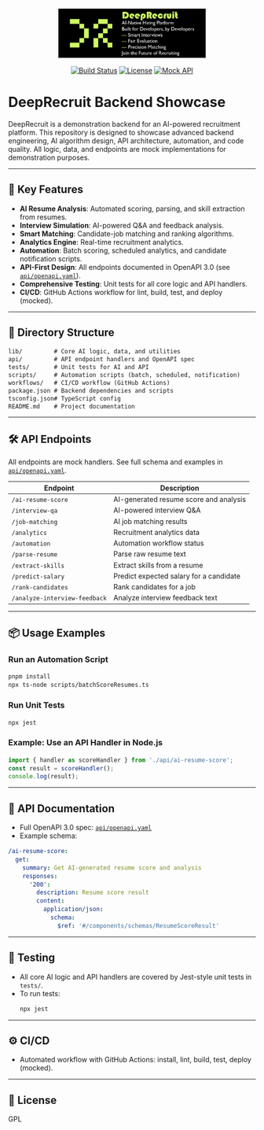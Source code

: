 <p align="center">
  <img src="/img/deeprecruit.jpg" alt="DeepRecruit Logo" width="300"/>
</p>

<p align="center">
  <a href="https://github.com/Deeprecruit/Deeprecruit"><img src="https://img.shields.io/badge/build-passing-brightgreen" alt="Build Status"></a>
  <a href="https://github.com/Deeprecruit/Deeprecruit/blob/main/LICENSE"><img src="https://img.shields.io/badge/license-GPL-blue" alt="License"></a>
  <a href="https://github.com/Deeprecruit/Deeprecruit/tree/main/api"><img src="https://img.shields.io/badge/api-mock-lightgrey" alt="Mock API"></a>
</p>

# DeepRecruit Backend Showcase

DeepRecruit is a demonstration backend for an AI-powered recruitment platform. This repository is designed to showcase advanced backend engineering, AI algorithm design, API architecture, automation, and code quality. All logic, data, and endpoints are mock implementations for demonstration purposes.

---

## 🚀 Key Features
- **AI Resume Analysis**: Automated scoring, parsing, and skill extraction from resumes.
- **Interview Simulation**: AI-powered Q&A and feedback analysis.
- **Smart Matching**: Candidate-job matching and ranking algorithms.
- **Analytics Engine**: Real-time recruitment analytics.
- **Automation**: Batch scoring, scheduled analytics, and candidate notification scripts.
- **API-First Design**: All endpoints documented in OpenAPI 3.0 (see [`api/openapi.yaml`](./api/openapi.yaml)).
- **Comprehensive Testing**: Unit tests for all core logic and API handlers.
- **CI/CD**: GitHub Actions workflow for lint, build, test, and deploy (mocked).

---

## 📁 Directory Structure
```
lib/         # Core AI logic, data, and utilities
api/         # API endpoint handlers and OpenAPI spec
tests/       # Unit tests for AI and API
scripts/     # Automation scripts (batch, scheduled, notification)
workflows/   # CI/CD workflow (GitHub Actions)
package.json # Backend dependencies and scripts
tsconfig.json# TypeScript config
README.md    # Project documentation
```

---

## 🛠️ API Endpoints
All endpoints are mock handlers. See full schema and examples in [`api/openapi.yaml`](./api/openapi.yaml).

| Endpoint                       | Description                                 |
|--------------------------------|---------------------------------------------|
| `/ai-resume-score`             | AI-generated resume score and analysis       |
| `/interview-qa`                | AI-powered interview Q&A                    |
| `/job-matching`                | AI job matching results                     |
| `/analytics`                   | Recruitment analytics data                  |
| `/automation`                  | Automation workflow status                  |
| `/parse-resume`                | Parse raw resume text                       |
| `/extract-skills`              | Extract skills from a resume                |
| `/predict-salary`              | Predict expected salary for a candidate     |
| `/rank-candidates`             | Rank candidates for a job                   |
| `/analyze-interview-feedback`   | Analyze interview feedback text             |

---

## 📦 Usage Examples

### Run an Automation Script
```bash
pnpm install
npx ts-node scripts/batchScoreResumes.ts
```

### Run Unit Tests
```bash
npx jest
```

### Example: Use an API Handler in Node.js
```ts
import { handler as scoreHandler } from './api/ai-resume-score';
const result = scoreHandler();
console.log(result);
```

---

## 📖 API Documentation
- Full OpenAPI 3.0 spec: [`api/openapi.yaml`](./api/openapi.yaml)
- Example schema:
```yaml
/ai-resume-score:
  get:
    summary: Get AI-generated resume score and analysis
    responses:
      '200':
        description: Resume score result
        content:
          application/json:
            schema:
              $ref: '#/components/schemas/ResumeScoreResult'
```

---

## 🧪 Testing
- All core AI logic and API handlers are covered by Jest-style unit tests in `tests/`.
- To run tests:
  ```bash
  npx jest
  ```

---

## ⚙️ CI/CD
- Automated workflow with GitHub Actions: install, lint, build, test, deploy (mocked).

---

## 📄 License
GPL
